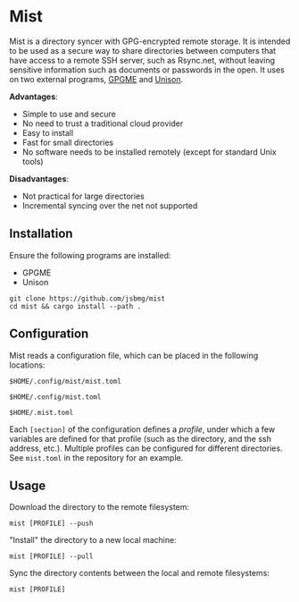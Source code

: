 # Mist

Mist is a directory syncer with GPG-encrypted remote storage. It is intended to be used as a secure way to share directories between computers that have access to a remote SSH server, such as Rsync.net, without leaving sensitive information such as documents or passwords in the open. It uses on two external programs, [GPGME](https://www.gnupg.org/software/gpgme/index.html) and [Unison](https://www.cis.upenn.edu/~bcpierce/unison/). 

**Advantages**:
* Simple to use and secure
* No need to trust a traditional cloud provider
* Easy to install
* Fast for small directories
* No software needs to be installed remotely (except for standard Unix tools)

**Disadvantages**:
* Not practical for large directories
* Incremental syncing over the net not supported

## Installation

Ensure the following programs are installed:
* GPGME
* Unison

```
git clone https://github.com/jsbmg/mist
cd mist && cargo install --path .
```

## Configuration
 
Mist reads a configuration file, which can be placed in the following locations:

`$HOME/.config/mist/mist.toml`

`$HOME/.config/mist.toml`

`$HOME/.mist.toml`

Each `[section]` of the configuration defines a *profile*, under which a few variables are defined for that profile (such as the directory, and the ssh address, etc.). Multiple profiles can be configured for different directories. See `mist.toml` in the repository for an example. 

## Usage

Download the directory to the remote filesystem:
```
mist [PROFILE] --push
```
"Install" the directory to a new local machine:
```
mist [PROFILE] --pull
```
Sync the directory contents between the local and remote filesystems:
```
mist [PROFILE]
```
